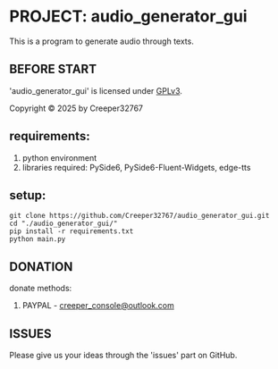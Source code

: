 # PROJECT: audio_generator_gui

This is a program to generate audio through texts.

## BEFORE START

'audio_generator_gui' is licensed under [GPLv3](./LICENSE).

Copyright © 2025 by Creeper32767

## requirements:

1. python environment
2. libraries required: PySide6, PySide6-Fluent-Widgets, edge-tts

## setup:

```
git clone https://github.com/Creeper32767/audio_generator_gui.git
cd "./audio_generator_gui/"
pip install -r requirements.txt
python main.py
```

## DONATION

donate methods:
1. PAYPAL - creeper_console@outlook.com

## ISSUES

Please give us your ideas through the 'issues' part on GitHub.

